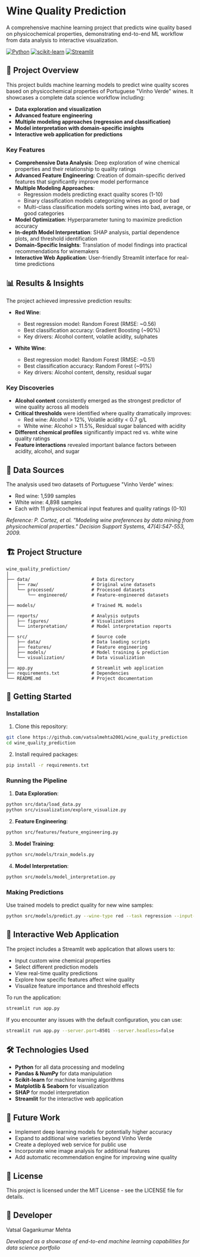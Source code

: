 # Wine Quality Prediction

A comprehensive machine learning project that predicts wine quality based on physicochemical properties, demonstrating end-to-end ML workflow from data analysis to interactive visualization.

[![Python](https://img.shields.io/badge/Python-3.9+-blue.svg)](https://www.python.org/downloads/)
[![scikit-learn](https://img.shields.io/badge/scikit--learn-1.3.0-orange.svg)](https://scikit-learn.org/)
[![Streamlit](https://img.shields.io/badge/Streamlit-1.27.0-red.svg)](https://streamlit.io/)

## 🍷 Project Overview

This project builds machine learning models to predict wine quality scores based on physicochemical properties of Portuguese "Vinho Verde" wines. It showcases a complete data science workflow including:

- **Data exploration and visualization**
- **Advanced feature engineering**
- **Multiple modeling approaches (regression and classification)**
- **Model interpretation with domain-specific insights**
- **Interactive web application for predictions**

### Key Features

- **Comprehensive Data Analysis**: Deep exploration of wine chemical properties and their relationship to quality ratings
- **Advanced Feature Engineering**: Creation of domain-specific derived features that significantly improve model performance
- **Multiple Modeling Approaches**:
  - Regression models predicting exact quality scores (1-10)
  - Binary classification models categorizing wines as good or bad
  - Multi-class classification models sorting wines into bad, average, or good categories
- **Model Optimization**: Hyperparameter tuning to maximize prediction accuracy
- **In-depth Model Interpretation**: SHAP analysis, partial dependence plots, and threshold identification
- **Domain-Specific Insights**: Translation of model findings into practical recommendations for winemakers
- **Interactive Web Application**: User-friendly Streamlit interface for real-time predictions

## 📊 Results & Insights

The project achieved impressive prediction results:

- **Red Wine**:
  - Best regression model: Random Forest (RMSE: ~0.56)
  - Best classification accuracy: Gradient Boosting (~90%)
  - Key drivers: Alcohol content, volatile acidity, sulphates

- **White Wine**:
  - Best regression model: Random Forest (RMSE: ~0.51)
  - Best classification accuracy: Random Forest (~91%)
  - Key drivers: Alcohol content, density, residual sugar

### Key Discoveries

- **Alcohol content** consistently emerged as the strongest predictor of wine quality across all models
- **Critical thresholds** were identified where quality dramatically improves:
  - Red wine: Alcohol > 12%, Volatile acidity < 0.7 g/L
  - White wine: Alcohol > 11.5%, Residual sugar balanced with acidity
- **Different chemical profiles** significantly impact red vs. white wine quality ratings
- **Feature interactions** revealed important balance factors between acidity, alcohol, and sugar

## 🧪 Data Sources

The analysis used two datasets of Portuguese "Vinho Verde" wines:
- Red wine: 1,599 samples
- White wine: 4,898 samples
- Each with 11 physicochemical input features and quality ratings (0-10)

*Reference: P. Cortez, et al. "Modeling wine preferences by data mining from physicochemical properties." Decision Support Systems, 47(4):547-553, 2009.*

## 🏗️ Project Structure
```
wine_quality_prediction/
│
├── data/                       # Data directory
│   ├── raw/                    # Original wine datasets
│   └── processed/              # Processed datasets
│       └── engineered/         # Feature-engineered datasets
│
├── models/                     # Trained ML models
│
├── reports/                    # Analysis outputs
│   ├── figures/                # Visualizations
│   └── interpretation/         # Model interpretation reports
│
├── src/                        # Source code
│   ├── data/                   # Data loading scripts
│   ├── features/               # Feature engineering
│   ├── models/                 # Model training & prediction
│   └── visualization/          # Data visualization
│
├── app.py                      # Streamlit web application
├── requirements.txt            # Dependencies
└── README.md                   # Project documentation
```

## 🚀 Getting Started

### Installation

1. Clone this repository:
```bash
git clone https://github.com/vatsalmehta2001/wine_quality_prediction
cd wine_quality_prediction
```

2. Install required packages:
```bash
pip install -r requirements.txt
```

### Running the Pipeline

1. **Data Exploration**:
```bash
python src/data/load_data.py
python src/visualization/explore_visualize.py
```

2. **Feature Engineering**:
```bash
python src/features/feature_engineering.py
```

3. **Model Training**:
```bash
python src/models/train_models.py
```

4. **Model Interpretation**:
```bash
python src/models/model_interpretation.py
```

### Making Predictions

Use trained models to predict quality for new wine samples:
```bash
python src/models/predict.py --wine-type red --task regression --input-file new_samples.csv
```

## 🌟 Interactive Web Application

The project includes a Streamlit web application that allows users to:
- Input custom wine chemical properties
- Select different prediction models
- View real-time quality predictions
- Explore how specific features affect wine quality
- Visualize feature importance and threshold effects

To run the application:
```bash
streamlit run app.py
```
If you encounter any issues with the default configuration, you can use:
```bash
streamlit run app.py --server.port=8501 --server.headless=false
```

## 🛠️ Technologies Used

- **Python** for all data processing and modeling
- **Pandas & NumPy** for data manipulation
- **Scikit-learn** for machine learning algorithms
- **Matplotlib & Seaborn** for visualization
- **SHAP** for model interpretation
- **Streamlit** for the interactive web application

## 🔮 Future Work

- Implement deep learning models for potentially higher accuracy
- Expand to additional wine varieties beyond Vinho Verde
- Create a deployed web service for public use
- Incorporate wine image analysis for additional features
- Add automatic recommendation engine for improving wine quality

## 📝 License

This project is licensed under the MIT License - see the LICENSE file for details.

## 👤 Developer

Vatsal Gagankumar Mehta

*Developed as a showcase of end-to-end machine learning capabilities for data science portfolio*